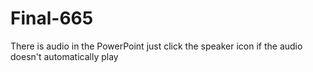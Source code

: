 # Final-665

There is audio in the PowerPoint just click the speaker icon if the audio doesn't automatically play 
